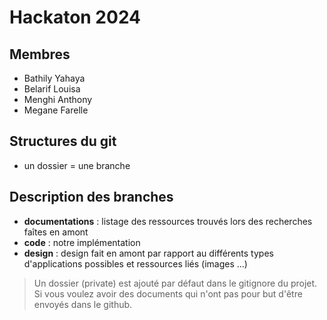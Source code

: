 # Hackaton 2024

## Membres

- Bathily Yahaya
- Belarif Louisa
- Menghi Anthony
- Megane Farelle

## Structures du git

- un dossier = une branche

## Description des branches

- **documentations** : listage des ressources trouvés lors des recherches faîtes en amont
- **code** : notre implémentation
- **design** : design fait en amont par rapport au différents types d'applications possibles et ressources liés (images ...)

> Un dossier (private) est ajouté par défaut dans le gitignore du projet. Si vous voulez avoir des documents qui n'ont pas pour but d'être envoyés dans le github.